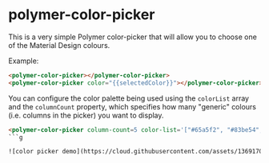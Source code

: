 # polymer-color-picker

This is a very simple Polymer color-picker that will allow you to choose one
of the Material Design colours.

Example:

```html
<polymer-color-picker></polymer-color-picker>
<polymer-color-picker color="{{selectedColor}}"></polymer-color-picker>
```

You can configure the color palette being used using the `colorList` array and
the `columnCount` property, which specifies how many "generic" colours (i.e. columns
in the picker) you want to display.

```html
<polymer-color-picker column-count=5 color-list='["#65a5f2", "#83be54", "#f0d551", "#e5943c", "#a96ddb", ]'></polymer-color-picker>
```g

![color picker demo](https://cloud.githubusercontent.com/assets/1369170/12102286/accc1c00-b2ee-11e5-8d67-b7758ba9e1f3.gif)
